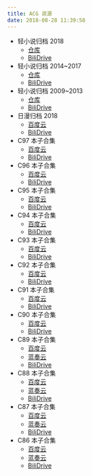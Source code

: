 ```yaml
---
title: ACG 资源
date: 2018-08-28 11:39:58
---
```


+   轻小说归档 2018
    +   [仓库](http://it-ebooks.flygon.net/lightnovel-2018/)
    +   [BiliDrive](http://it-ebooks.flygon.net/lightnovel-2018-bilidrive/)
+   轻小说归档 2014~2017
    +   [仓库](http://it-ebooks.flygon.net/lightnovel-2014-2017/)
    +   [BiliDrive](http://it-ebooks.flygon.net/lightnovel-2014-2017-bilidrive/)
+   轻小说归档 2009~2013
    +   [仓库](http://it-ebooks.flygon.net/lightnovel-2009-2013/)
    +   [BiliDrive](http://it-ebooks.flygon.net/lightnovel-2009-2013-bilidrive/)
+   日漫归档 2018
    +   [百度云](http://it-ebooks.flygon.net/lightnovel-2018/)
    +   [BiliDrive](http://it-ebooks.flygon.net/comic-2018-bilidrive)
+   C97 本子合集
    +   [百度云](http://it-ebooks.flygon.net/cm-bdyun/)
    +    [BiliDrive](http://it-ebooks.flygon.net/c97/)
+   C96 本子合集
    +   [百度云](http://it-ebooks.flygon.net/cm-bdyun/)
    +   [BiliDrive](http://it-ebooks.flygon.net/c96/)
+   C95 本子合集
    +   [百度云](http://it-ebooks.flygon.net/cm-bdyun/)
    +   [BiliDrive](http://it-ebooks.flygon.net/c95/)
+   C94 本子合集
    +   [百度云](http://it-ebooks.flygon.net/cm-bdyun/)
    +   [BiliDrive](http://it-ebooks.flygon.net/c94/)
+   C93 本子合集
    +   [百度云](http://it-ebooks.flygon.net/cm-bdyun/)
    +   [BiliDrive](http://it-ebooks.flygon.net/c93/)
+   C92 本子合集
    +   [百度云](http://it-ebooks.flygon.net/cm-bdyun/)
    +   [BiliDrive](http://it-ebooks.flygon.net/c92/)
+   C91 本子合集
    +   [百度云](http://it-ebooks.flygon.net/cm-bdyun/)
    +   [BiliDrive](http://it-ebooks.flygon.net/c91/)
+   C90 本子合集
    +   [百度云](http://it-ebooks.flygon.net/cm-bdyun/)
    +   [BiliDrive](http://it-ebooks.flygon.net/c90/)
+   C89 本子合集
    +   [百度云](http://it-ebooks.flygon.net/cm-bdyun/)
    +   [蓝奏云](https://www.lanzous.com/b00z9ym1c)
    +   [BiliDrive](http://it-ebooks.flygon.net/c89/)
+   C88 本子合集
    +   [百度云](http://it-ebooks.flygon.net/cm-bdyun/)
    +   [蓝奏云](https://www.lanzous.com/b00z9ym0b)
    +   [BiliDrive](http://it-ebooks.flygon.net/c88/)
+   C87 本子合集
    +   [百度云](http://it-ebooks.flygon.net/cm-bdyun/)
    +   [蓝奏云](https://www.lanzous.com/b00z9yebe)
    +   [BiliDrive](http://it-ebooks.flygon.net/c87/)
+   C86 本子合集
    +   [百度云](http://it-ebooks.flygon.net/cm-bdyun/)
    +   [蓝奏云](https://www.lanzous.com/b00z9y1kf)
    +   [BiliDrive](http://it-ebooks.flygon.net/c86/)